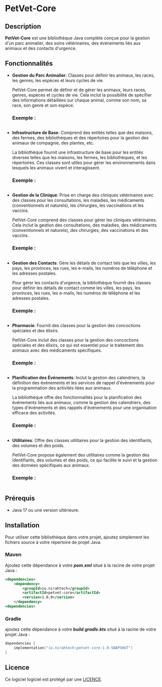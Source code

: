 # **PetVet-Core**

## **Description**

**PetVet-Core** est une bibliothèque Java complète conçue pour la gestion d'un parc animalier, des soins vétérinaires, des événements liés aux animaux et des contacts d'urgence.

## **Fonctionnalités**
- **Gestion du Parc Animalier**: Classes pour définir les animaux, les races, les genres, les espèces et leurs cycles de vie.

  PetVet-Core permet de définir et de gérer les animaux, leurs races, genres, espèces et cycles de vie. Cela inclut la possibilité de spécifier des informations détaillées sur chaque animal, comme son nom, sa race, son genre et son espèce.

    ### Exemple :

    ```java

    ```

- **Infrastructure de Base**: Comprend des entités telles que des maisons, des fermes, des bibliothèques et des répertoires pour la gestion des animaux de compagnie, des plantes, etc.

  La bibliothèque fournit une infrastructure de base pour les entités diverses telles que les maisons, les fermes, les bibliothèques, et les répertoires. Ces classes sont utiles pour gérer les environnements dans lesquels les animaux vivent et interagissent.

    ### Exemple :

    ```java

    ```

- **Gestion de la Clinique**: Prise en charge des cliniques vétérinaires avec des classes pour les consultations, les maladies, les médicaments (conventionnels et naturels), les chirurgies, les vaccinations et les vaccins.

  PetVet-Core comprend des classes pour gérer les cliniques vétérinaires. Cela inclut la gestion des consultations, des maladies, des médicaments (conventionnels et naturels), des chirurgies, des vaccinations et des vaccins.



    ### Exemple :

    ```java

    ```

- **Gestion des Contacts**: Gère les détails de contact tels que les villes, les pays, les provinces, les rues, les e-mails, les numéros de téléphone et les adresses postales.

  Pour gérer les contacts d'urgence, la bibliothèque fournit des classes pour définir les détails de contact comme les villes, les pays, les provinces, les rues, les e-mails, les numéros de téléphone et les adresses postales.

    ### Exemple :

    ```java

    ```

- **Pharmacie**: Fournit des classes pour la gestion des concoctions spéciales et des élixirs.

  PetVet-Core inclut des classes pour la gestion des concoctions spéciales et des élixirs, ce qui est essentiel pour le traitement des animaux avec des médicaments spécifiques.

    ### Exemple :

    ```java

    ```

- **Planification des Événements**: Inclut la gestion des calendriers, la définition des événements et les services de rappel d'événements pour la programmation des activités liées aux animaux.

  La bibliothèque offre des fonctionnalités pour la planification des événements liés aux animaux, comme la gestion des calendriers, des types d'événements et des rappels d'événements pour une organisation efficace des activités.

    ### Exemple :

    ```java

    ```

- **Utilitaires**: Offre des classes utilitaires pour la gestion des identifiants, des volumes et des poids.

  PetVet-Core propose également des utilitaires comme la gestion des identifiants, des volumes et des poids, ce qui facilite le suivi et la gestion des données spécifiques aux animaux.

    ### Exemple :

    ```java

    ```


## **Prérequis**
- Java 17 ou une version ultérieure.

## **Installation**

Pour utiliser cette bibliothèque dans votre projet, ajoutez simplement les fichiers source à votre répertoire de projet Java. 

### **Maven**

Ajoutez cette dépendance à votre ***pom.xml*** situé à la racine de votre projet Java :

```xml
<dependencies>
    <dependency>
        <groupId>io.nirahtech</groupId>
        <artifactId>petvet-core</artifactId>
        <version>1.0.0</version>
    </dependency>
<dependencies>
```

### **Gradle**
ajoutez cette dépendance à votre ***build.gradle.kts*** situé à la racine de votre projet Java :

```kotlin
dependencies {
    implementation("io.nirahtech:petvet-core:1.0-SNAPSHOT")
}
```

## **Licence**

Ce logiciel logiciel est protégé par une [LICENCE](./LICENSE).